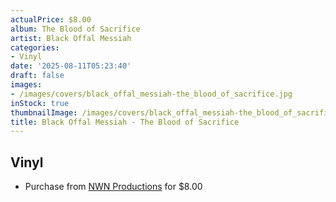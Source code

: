 ```yaml
---
actualPrice: $8.00
album: The Blood of Sacrifice
artist: Black Offal Messiah
categories:
- Vinyl
date: '2025-08-11T05:23:40'
draft: false
images:
- /images/covers/black_offal_messiah-the_blood_of_sacrifice.jpg
inStock: true
thumbnailImage: /images/covers/black_offal_messiah-the_blood_of_sacrifice-thumb.jpg
title: Black Offal Messiah - The Blood of Sacrifice
---
```


## Vinyl
* Purchase from [NWN Productions](http://shop.nwnprod.com/index.php?route=product/product&path=76&product_id=33853&sort=pd.name&order=ASC) for $8.00

